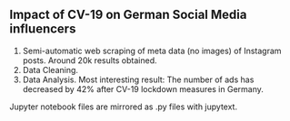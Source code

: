 ## Impact of CV-19 on German Social Media influencers

1. Semi-automatic web scraping of meta data (no images) of Instagram posts. Around 20k results obtained.
2. Data Cleaning.
3. Data Analysis. Most interesting result: The number of ads has decreased by 42% after CV-19 lockdown measures in Germany.

Jupyter notebook files are mirrored as .py files with jupytext.
